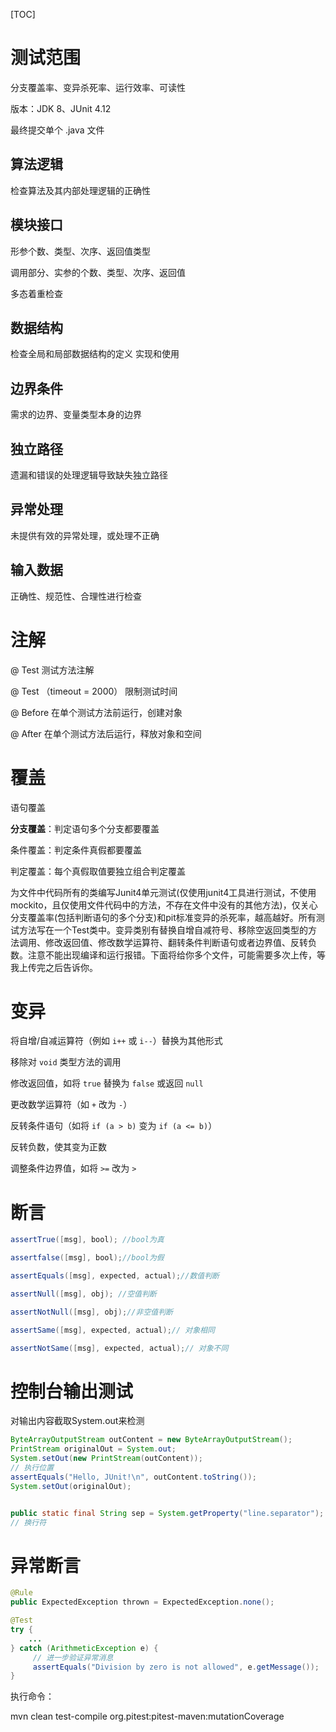 [TOC]

# 测试范围

分支覆盖率、变异杀死率、运行效率、可读性

版本：JDK 8、JUnit 4.12

最终提交单个 .java 文件

## 算法逻辑

检查算法及其内部处理逻辑的正确性

## 模块接口

形参个数、类型、次序、返回值类型

调用部分、实参的个数、类型、次序、返回值

多态着重检查

## 数据结构

检查全局和局部数据结构的定义  实现和使用

## 边界条件

需求的边界、变量类型本身的边界

## 独立路径

遗漏和错误的处理逻辑导致缺失独立路径

## 异常处理

未提供有效的异常处理，或处理不正确

## 输入数据

正确性、规范性、合理性进行检查

# 注解

@ Test       测试方法注解

@ Test （timeout = 2000） 限制测试时间

@ Before 在单个测试方法前运行，创建对象

@ After 在单个测试方法后运行，释放对象和空间

# 覆盖

语句覆盖

**分支覆盖**：判定语句多个分支都要覆盖

条件覆盖：判定条件真假都要覆盖

判定覆盖：每个真假取值要独立组合判定覆盖



为文件中代码所有的类编写Junit4单元测试(仅使用junit4工具进行测试，不使用mockito，且仅使用文件代码中的方法，不存在文件中没有的其他方法)，仅关心分支覆盖率(包括判断语句的多个分支)和pit标准变异的杀死率，越高越好。所有测试方法写在一个Test类中。变异类别有替换自增自减符号、移除空返回类型的方法调用、修改返回值、修改数学运算符、翻转条件判断语句或者边界值、反转负数。注意不能出现编译和运行报错。下面将给你多个文件，可能需要多次上传，等我上传完之后告诉你。

# 变异

将自增/自减运算符（例如 `i++` 或 `i--`）替换为其他形式

移除对 `void` 类型方法的调用

修改返回值，如将 `true` 替换为 `false` 或返回 `null`

更改数学运算符（如 `+` 改为 `-`）

反转条件语句（如将 `if (a > b)` 变为 `if (a <= b)`）

反转负数，使其变为正数

调整条件边界值，如将 `>=` 改为 `>`



# 断言

```java
assertTrue([msg], bool); //bool为真

assertfalse([msg], bool);//bool为假

assertEquals([msg], expected, actual);//数值判断

assertNull([msg], obj); //空值判断

assertNotNull([msg], obj);//非空值判断

assertSame([msg], expected, actual);// 对象相同

assertNotSame([msg], expected, actual);// 对象不同
```

# 控制台输出测试

对输出内容截取System.out来检测

```java
ByteArrayOutputStream outContent = new ByteArrayOutputStream();
PrintStream originalOut = System.out;
System.setOut(new PrintStream(outContent));
// 执行位置
assertEquals("Hello, JUnit!\n", outContent.toString());
System.setOut(originalOut);


public static final String sep = System.getProperty("line.separator");
// 换行符


```

# 异常断言

```java
@Rule
public ExpectedException thrown = ExpectedException.none();

@Test
try {
    ...
} catch (ArithmeticException e) {
     // 进一步验证异常消息
     assertEquals("Division by zero is not allowed", e.getMessage());
}
```



执行命令：

mvn clean test-compile org.pitest:pitest-maven:mutationCoverage

